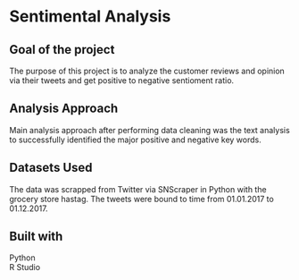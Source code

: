 # Sentimental Analysis
## Goal of the project
The purpose of this project is to analyze the customer reviews and opinion via their tweets and get positive to negative sentioment ratio.

## Analysis Approach
Main analysis approach after performing data cleaning was the text analysis to successfully identified the major positive and negative key words.

## Datasets Used
The data was scrapped from Twitter via SNScraper in Python with the grocery store hastag. The tweets were bound to time from 01.01.2017 to 01.12.2017.

## Built with
Python\
R Studio
